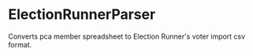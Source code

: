 # ElectionRunnerParser
Converts pca member spreadsheet to Election Runner's voter import csv format.
